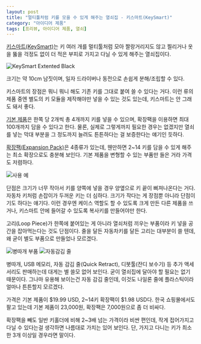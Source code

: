 ```yaml
---
layout: post
title: "멀티툴처럼 키를 모을 수 있게 해주는 열쇠집 - 키스마트(KeySmart)"
category: "아이디어 제품"
tags: [프리뷰, 아이디어 제품, 열쇠]
---
```


[키스마트(KeySmart)](https://www.getkeysmart.com/)는
키 여러 개를 멀티툴처럼 모아 짤랑거리지도 않고 찔리거나 옷을 뚫을 걱정도 없이
더 적은 부피로 가지고 다닐 수 있게 해주는 열쇠집이다.

![KeySmart Extented Black](https://lh3.googleusercontent.com/-GHIRSFMoyZE/WZhai3iZDuI/AAAAAAAAWVU/5e-rxmPeu20tZUCP-Zl1l_o5F0dI8UxhQCE0YBhgL/s0/keysmart-ext-black.gif)

크기는 약 10cm 남짓이며, 일자 드라이버나 동전으로 손쉽게 분해/조립할 수 있다.

키스마트의 장점은 뭐니 뭐니 해도 기존 키를 그대로 붙여 쓸 수 있다는 거다.
이런 류의 제품 중엔 별도의 키 모듈을 제작해야만 넣을 수 있는 것도 있는데,
키스마트는 안 그래도 돼서 좋다.

[기본 제품](https://getkeysmart.com/products/keysmart-ext)은 한쪽 당 2개씩 총 4개까지 키를 넣을 수 있으며,
확장팩을 이용하면 최대 100개까지 담을 수 있다고 한다.
물론, 실제로 그렇게까지 필요한 경우는 없겠지만
열쇠를 넣는 막대 부분을 그 정도까지 늘려도 튼튼하다는 걸 보증한다는 얘기인 듯하다.

[확장팩(Expansion Pack)](https://getkeysmart.com/products/expansion-pack)은 4종류가 있는데,
웬만하면 2~14 키를 담을 수 있게 해주는 최소 확장으로도 충분해 보인다.
기본 제품을 변형할 수 있는 부품만 들은 거라 가격도 저렴하다.

![사용 예](https://lh3.googleusercontent.com/-iZq_lScrL8E/WZhWL76I9pI/AAAAAAAAWT4/UBmsjSkm7_M9QQ15mXfLfIA-4iI4ZfAWwCE0YBhgL/s512/keysmart-example.jpg)

단점은 크기가 너무 작아서 키를 양쪽에 넣을 경우 양옆으로 키 끝이 삐져나온다는 거다.
자동차 키처럼 손잡이가 두꺼운 키는 더 심하다.
크기가 작다는 게 장점뿐 아니라 단점이기도 하다는 얘기다.
이런 경우엔 케이스 역할도 할 수 있도록 크게 만든 다른 제품을 쓰거나,
키스마트 안에 들어갈 수 있도록 복사키를 만들어야만 한다.

고리(Loop Piece)가 한쪽에 붙어있는 게 아니라
열쇠처럼 끼우는 부품이라 키 넣을 공간을 잡아먹는다는 것도 단점이다.
줄을 달든 자동차키를 달든 고리는 대부분이 쓸 텐데,
왜 굳이 별도 부품으로 만들었나 모르겠다.

![병따개 부품](https://lh3.googleusercontent.com/-zgW3vSn1dsE/WZhX4eTHpJI/AAAAAAAAWUw/u3uAFF0AsYYj92TCs_85AsFTQikXJuhbwCE0YBhgL/w320/keysmart-acc-bottle-opener.png)
![자동감김 줄](https://lh3.googleusercontent.com/-nQpIkiKZIGs/WZhXGp2pBTI/AAAAAAAAWUc/OaTJPT72NAklhjCq4IZDRXVoJCW0ydGxwCE0YBhgL/w320/keysmart-util-quick-retract.jpg)

병따개, USB 메모리, 자동 감김 줄(Quick Retract), 디봇툴(잔디 보수기) 등
추가 액세서리도 판매하는데 대게는 별 쓸모 없어 보인다.
굳이 열쇠집에 달아야 할 필요는 없기 때문이다.
그나마 유용해 보이는건 자동 감김 줄인데,
이것도 나일론 줄에 플라스틱이라 얼마나 튼튼할지 모르겠다.

가격은 기본 제품이 $19.99 USD, 2~14키 확장팩이 $1.98 USD다.
한국 쇼핑몰에서도 팔고 있는데 기본 제품이 23,000원, 확장팩은 7,000원으로 좀 더 비싸다.

확장팩을 빼도 일반 키홀더에 비해 2~3배 넘는 가격이라 비싼 편인데,
작게 접어가지고 다닐 수 있다는걸 생각하면 나름대로 가치는 있어 보인다.
단, 가지고 다니는 키가 최소한 3개 이상일 경우라면 말이다.
